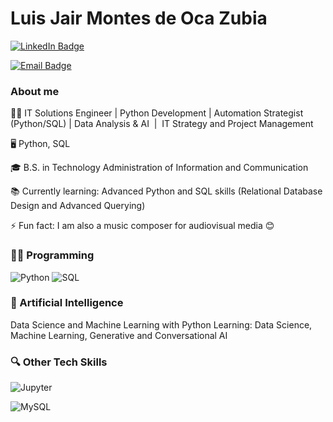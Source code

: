 # Luis Jair Montes de Oca Zubia

[![LinkedIn Badge](https://img.shields.io/badge/LinkedIn-Jairmoz-blue?style=for-the-badge&logo=linkedin&logoColor=white)](https://www.linkedin.com/in/jairmoz)

[![Email Badge](https://img.shields.io/badge/Email-ljairmoz@gmail.com-red?style=for-the-badge&logo=gmail&logoColor=white)](mailto:ljairmoz@gmail.com)

### About me

:man_technologist: IT Solutions Engineer | Python Development | Automation Strategist (Python/SQL) | Data Analysis & AI  |  IT Strategy and Project Management

:desktop_computer: Python, SQL

:mortar_board: B.S. in  Technology Administration of Information and Communication 

:books: Currently learning: Advanced Python and SQL skills (Relational Database Design and Advanced Querying)

 ⚡ Fun fact: I am also a music composer for audiovisual media :blush:


### 👩‍💻 Programming

![Python](https://img.shields.io/badge/Python-3776AB?style=for-the-badge&logo=python&logoColor=white)
![SQL](https://img.shields.io/badge/SQL-4479A1?style=for-the-badge&logo=mysql&logoColor=white)

### 🤖 Artificial Intelligence

Data Science and Machine Learning with Python
Learning: Data Science, Machine Learning, Generative and Conversational AI

### :mag: Other Tech Skills

![Jupyter](https://img.shields.io/badge/Jupyter-F37626.svg?&style=for-the-badge&logo=Jupyter&logoColor=white)

![MySQL](https://img.shields.io/badge/MySQL-00000F?style=for-the-badge&logo=mysql&logoColor=white)


<!--
**JairMoz/JairMoz** is a ✨ _special_ ✨ repository because its `README.md` (this file) appears on your GitHub profile.

Here are some ideas to get you started:

- 🔭 I’m currently working on ...
- 🌱 I’m currently learning ...
- 👯 I’m looking to collaborate on ...
- 🤔 I’m looking for help with ...
- 💬 Ask me about ...
- 📫 How to reach me: ...
- 😄 Pronouns: ...
- ⚡ Fun fact: ...
-->
